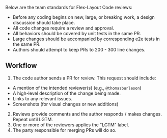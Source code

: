 Below are the team standards for Flex-Layout Code reviews:

* Before any coding begins on new, large, or breaking work, a design discussion should take place.
* All code changes require a review and approval.
* All behaviors should be covered by unit tests in the same PR.
* Large changes should be accompanied by corresponding e2e tests in the same PR. 
* Authors should attempt to keep PRs to 200 - 300 line changes.
 
## Workflow
1. The code author sends a PR for review. This request should include:
  * A mention of the intended reviewer(s) (e.g., `@thomasburleson`)
  * A high-level description of the change being made.
  * Links to any relevant issues.
  * Screenshots (for visual changes or new additions)
2. Reviews provide comments and the author responds / makes changes. Repeat until LGTM.
3. One or more of the reviewers applies the "LGTM" label.
4. The party responsible for merging PRs will do so. 
